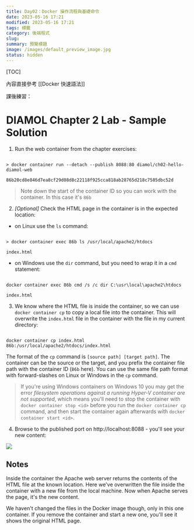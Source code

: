 ```yaml
---
title: Day02：Docker 操作流程與基礎命令
date: 2023-05-16 17:21
modified: 2023-05-16 17:21
tags: 標籤
category: 後端程式
slug:
summary: 預覽標題
image: /images/default_preview_image.jpg
status: hidden
---
```


[TOC]

內容直接參考 [[Docker 快速語法]] 

課後練習：

# DIAMOL Chapter 2 Lab - Sample Solution

  

1. Run the web container from the chapter exercises:

  

```

> docker container run --detach --publish 8088:80 diamol/ch02-hello-diamol-web

86b20cd8e846d7ea8cf29d08d8c22118f925cca818ab28765d218c7585dbc52d

```

  

> Note down the start of the container ID so you can work with the container. In this case it's `86b`

  

2. _[Optional]_ Check the HTML page in the container is in the expected location:

  

- on Linux use the `ls` command:

  

```

> docker container exec 86b ls /usr/local/apache2/htdocs

index.html

```

  

- on Windows use the `dir` command, but you need to wrap it in a `cmd` statement:

  

```

docker container exec 86b cmd /s /c dir C:\usr\local\apache2\htdocs

index.html

```

  

3. We know where the HTML file is inside the container, so we can use `docker container cp` to copy a local file into the container. This will overwrite the `index.html` file in the container with the file in my current directory:

  

```

docker container cp index.html 86b:/usr/local/apache2/htdocs/index.html

```

  

The format of the `cp` command is `[source path] [target path]`. The container can be the source or the target, and you prefix the container file path with the container ID (`86b` here). You can use the same file path format with forward-slashes on Linux or Windows in the `cp` command.

  

> If you're using Windows containers on Windows 10 you may get the error _filesystem operations against a running Hyper-V container are not supported_, which means you'll need to stop the container with `docker container stop <id>` before you run the `docker container cp` command, and then start the container again afterwards with `docker container start <id>`.

  

4. Browse to the published port on http://localhost:8088 - you'll see your new content:

  

![](new-website.png)

  

## Notes

  

Inside the container the Apache web server returns the contents of the HTML file at the known location. Here we've overwritten the file inside the container with a new file from the local machine. Now when Apache serves the page, it's the new content.

  

We haven't changed the files in the Docker image though, only in this one container. If you remove the container and start a new one, you'll see it shows the original HTML page.